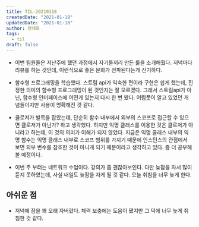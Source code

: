 ```yaml
---
title: TIL-20210118
createdDate: "2021-01-18"
updatedDate: "2021-01-18"
author: 정대화
tags:
  - til
draft: false
---
```


- 이번 팀원들은 지난주에 했던 과정에서 자기들끼리 만든 룰을 소개해줬다. 저녁마다 리뷰를 하는 것인데, 이런식으로 좋은 문화가 전파된다는게 신기하다.

- 함수형 프로그래밍을 학습했다. 스트림 api가 익숙한 편이라 구현은 쉽게 했는데, 진정한 의미의 함수형 프로그래밍이 된 것인지는 잘 모르겠다. 그래서 스트림api가 아닌, 함수형 인터페이스에 어떤게 있는지 다시 한 번 봤다. 어렴풋이 알고 있었던 개념들이지만 사용이 명확해진 것 같다.

- 클로저가 발목을 잡았는데, 단순히 함수 내부에서 외부의 스코프로 접근할 수 있으면 클로저가 아닌가? 하고 생각했다. 하지만 익명 클래스를 이용한 것은 클로저가 아니라고 하는데, 이 것의 의미가 이해가 되지 않았다. 지금은 익명 클래스 내부의 익명 함수는 익명 클래스 내부로 스코프 범위를 가지기 때문에 인스턴스의 관점에서 보면 외부 변수를 참조한 것이 아니게 되기 때문이라고 생각하고 있다. 좀 더 공부해볼 예정이다.

- 이번 주 부터는 네트워크 수업이다. 강의가 좀 괜찮아보인다. 다만 늦잠을 자서 많이 듣지 못하였는데, 사실 내일도 늦잠을 자게 될 것 같다. 오늘 취침을 너무 늦게 한다.

## 아쉬운 점

- 저녁에 잠을 꽤 오래 자버렸다. 체력 보충에는 도움이 됐지만 그 덕에 너무 늦게 취침한 것 같다.
